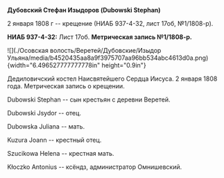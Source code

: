 **Дубовский Стефан Изыдоров (Dubowski Stephan)**

2 января 1808 г -- крещение (НИАБ 937-4-32, лист 17об, №1/1808-р).

**НИАБ 937-4-32:** Лист 17об. **Метрическая запись №1/1808-р.**

![](./Осовская волость/Веретей/Дубовские/Изыдор Ульяна/media/b4520435aa8a9f3975707aa96bb534abc4613d0a.png){width="6.496527777777778in"
height="0.9in"}

Дедиловичский костел Наисвятейшего Сердца Иисуса. 2 января 1808 года.
Метрическая запись о крещении.

Dubowski Stephan -- сын крестьян с деревни Веретей.

Dubowski Jsydor -- отец.

Dubowska Juliana -- мать.

Kuzura Joann -- крестный отец.

Szucikowa Helena -- крестная мать.

Kłoczko Antonius -- ксёндз, администратор Омнишевский.
